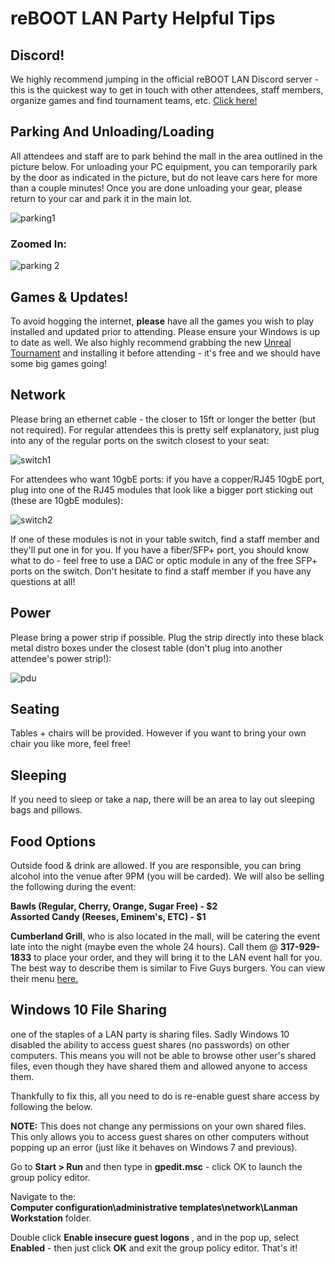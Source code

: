 
# reBOOT LAN Party Helpful Tips

## Discord!
We highly recommend jumping in the official reBOOT LAN Discord server - this is the quickest way to get in touch with other attendees, staff members, organize games and find tournament teams, etc. [Click here!](https://discord.gg/KrjuCKH)

## Parking And Unloading/Loading
All attendees and staff are to park behind the mall in the area outlined in the picture below. For unloading your PC equipment, you can temporarily park by the door as indicated in the picture, but do not leave cars here for more than a couple minutes! Once you are done unloading your gear, please return to your car and park it in the main lot.

![parking1](store/parking1.jpg)

### Zoomed In: 

![parking 2](store/parking2.jpg)

## Games & Updates!
To avoid hogging the internet, **please** have all the games you wish to play installed and updated prior to attending. Please ensure your Windows is up to date as well. We also highly recommend grabbing the new [Unreal Tournament](https://www.epicgames.com/unrealtournament/) and installing it before attending - it's free and we should have some big games going!


## Network
Please bring an ethernet cable - the closer to 15ft or longer the better (but not required). For regular attendees this is pretty self explanatory, just plug into any of the regular ports on the switch closest to your seat:

![switch1](store/switch1.jpg)

For attendees who want 10gbE ports: if you have a copper/RJ45 10gbE port, plug into one of the RJ45 modules that look like a bigger port sticking out (these are 10gbE modules): 

![switch2](store/switch2.jpg)

If one of these modules is not in your table switch, find a staff member and they'll put one in for you. If you have a fiber/SFP+ port, you should know what to do - feel free to use a DAC or optic module in any of the free SFP+ ports on the switch. Don't hesitate to find a staff member if you have any questions at all!

## Power

Please bring a power strip if possible. Plug the strip directly into these black metal distro boxes under the closest table (don't plug into another attendee's power strip!):

![pdu](store/pdu.jpg)

## Seating
Tables +  chairs will be provided. However if you want to bring your own chair you like more, feel free!

## Sleeping
If you need to sleep or take a nap, there will be an area to lay out sleeping bags and pillows. 

## Food Options
Outside food & drink are allowed. If you are responsible, you can bring alcohol into the venue after 9PM (you will be carded). We will also be selling the following during the event:

**Bawls (Regular, Cherry, Orange, Sugar Free) - $2**  
**Assorted Candy (Reeses, Eminem's, ETC)  - $1**

**Cumberland Grill**, who is also located in the mall, will be catering the event late into the night (maybe even the whole 24 hours). Call them @ **317-929-1833** to place your order, and they will bring it to the LAN event hall for you. The best way to describe them is similar to Five Guys burgers. You can view their menu [here.](store/menu)

## Windows 10 File Sharing

one of the staples of a LAN party is sharing files. Sadly Windows 10 disabled the ability to access guest shares (no passwords) on other computers. This means you will not be able to browse other user's shared files, even though they have shared them and allowed anyone to access them.  

Thankfully to fix this, all you need to do is re-enable guest share access by following the below.

**NOTE:** This does not change any permissions on your own shared files. This only allows you to access guest shares on other computers without popping up an error (just like it behaves on Windows 7 and previous).

Go to **Start >  Run** and then type in **gpedit.msc**  - click OK to launch the group policy editor.  

Navigate to the:  
 **Computer configuration\administrative templates\network\Lanman Workstation** folder.

Double click **Enable insecure guest logons** , and in the pop up, select **Enabled** - then just click **OK** and exit the group policy editor. That's it!